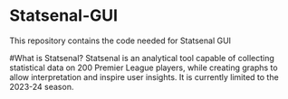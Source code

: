 # Statsenal-GUI
 This repository contains the code needed for Statsenal GUI

#What is Statsenal?
 Statsenal is an analytical tool capable of collecting statistical data on 200 Premier League players, while creating graphs to allow interpretation and inspire user insights. It is currently limited to the 2023-24 season.

